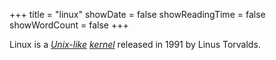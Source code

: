 +++
title = "linux"
showDate = false
showReadingTime = false
showWordCount = false
+++

Linux is a [_Unix-like_](/arch-install-guide/glossary/unix-like) [_kernel_](/arch-install-guide/glossary/kernel) released in 1991 by Linus Torvalds.